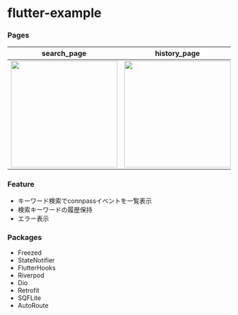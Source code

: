# flutter-example

### Pages
|search_page|history_page|event_list_page|
:-:|:-:|:-:
| <img src="https://user-images.githubusercontent.com/8592167/161469876-fe39a10c-4956-42f8-9dc9-d5adf7b649d0.png" width="240px" /> | <img src="https://user-images.githubusercontent.com/8592167/161469888-d1bdb800-6b47-4dba-856a-efe01ab86357.png" width="240px" /> | <img src="https://user-images.githubusercontent.com/8592167/161469896-35e9a35b-448a-4d5d-b1a5-30fdc4a49421.png" width="240px" /> |


### Feature
- キーワード検索でconnpassイベントを一覧表示
- 検索キーワードの履歴保持
- エラー表示

### Packages
- Freezed
- StateNotifier
- FlutterHooks
- Riverpod
- Dio
- Retrofit
- SQFLite
- AutoRoute
